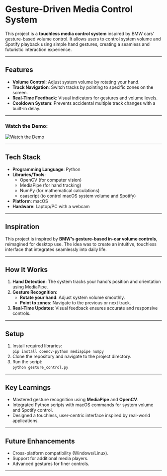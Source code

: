# Gesture-Driven Media Control System  

This project is a **touchless media control system** inspired by BMW cars' gesture-based volume control. It allows users to control system volume and Spotify playback using simple hand gestures, creating a seamless and futuristic interaction experience.  

---

## Features  
- **Volume Control**: Adjust system volume by rotating your hand.  
- **Track Navigation**: Switch tracks by pointing to specific zones on the screen.  
- **Real-Time Feedback**: Visual indicators for gestures and volume levels.  
- **Cooldown System**: Prevents accidental multiple track changes with a built-in delay.  

--- 

### Watch the Demo:
[![Watch the Demo](https://img.youtube.com/vi/E4N5C6S1yZA/0.jpg)](https://youtu.be/E4N5C6S1yZA)

---

## Tech Stack  
- **Programming Language**: Python  
- **Libraries/Tools**:  
  - OpenCV (for computer vision)  
  - MediaPipe (for hand tracking)  
  - NumPy (for mathematical calculations)  
  - osascript (to control macOS system volume and Spotify)  
- **Platform**: macOS  
- **Hardware**: Laptop/PC with a webcam  

---

## Inspiration  
This project is inspired by **BMW's gesture-based in-car volume controls**, reimagined for desktop use. The idea was to create an intuitive, touchless interface that integrates seamlessly into daily life.  

---

## How It Works  
1. **Hand Detection**: The system tracks your hand's position and orientation using MediaPipe.  
2. **Gesture Recognition**:  
   - **Rotate your hand**: Adjust system volume smoothly.  
   - **Point to zones**: Navigate to the previous or next track.  
3. **Real-Time Updates**: Visual feedback ensures accurate and responsive controls.  

---

## Setup  
1. Install required libraries:  
   `pip install opencv-python mediapipe numpy`  
2. Clone the repository and navigate to the project directory.  
3. Run the script:  
   `python gesture_control.py`  

---

## Key Learnings  
- Mastered gesture recognition using **MediaPipe** and **OpenCV**.  
- Integrated Python scripts with macOS commands for system volume and Spotify control.  
- Designed a touchless, user-centric interface inspired by real-world applications.  

---

## Future Enhancements  
- Cross-platform compatibility (Windows/Linux).  
- Support for additional media players.  
- Advanced gestures for finer controls.  

---

